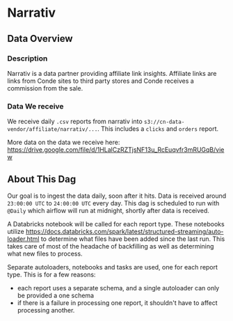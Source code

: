 # Narrativ

## Data Overview

### Description

Narrativ is a data partner providing affiliate link insights. Affiliate links are links from Conde sites to third party stores and Conde receives a commission
from the sale.

### Data We receive

We receive daily `.csv` reports from narrativ into `s3://cn-data-vendor/affiliate/narrativ/...`. This includes a `clicks` and `orders` report.

More data on the data we receive here: https://drive.google.com/file/d/1HLalCzRZTjsNF13u_RcEuqvfr3mRUGqB/view

## About This Dag

Our goal is to ingest the data daily, soon after it hits. Data is received around `23:00:00 UTC` to `24:00:00 UTC` every day. This dag is scheduled to run
with `@Daily` which airflow will run at midnight, shortly after data is received.

A Databricks notebook will be called for each report type. These notebooks utilize
https://docs.databricks.com/spark/latest/structured-streaming/auto-loader.html to determine what files have been added since the last run. This takes care of
most of the headache of backfilling as well as determining what new files to process.

Separate autoloaders, notebooks and tasks are used, one for each report type. This is for a few reasons:

- each report uses a separate schema, and a single autoloader can only be provided a one schema
- if there is a failure in processing one report, it shouldn't have to affect processing another.